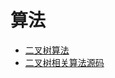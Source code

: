 # 算法

* [二叉树算法](https://www.jianshu.com/p/4a05f0c8d2dc)
* [二叉树相关算法源码](https://github.com/jesusLove/Owenli_Blog/blob/master/Content/SwiftAlgorithm/BinaryTree.playground/Contents.swift)